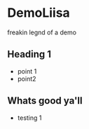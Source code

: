 # DemoLiisa
freakin legnd of a demo

## Heading 1

- point 1
- point2

## Whats good ya'll

- testing 1
